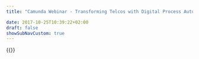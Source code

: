 ```yaml
---
title: "Camunda Webinar - Transforming Telcos with Digital Process Automation | Camunda BPM"

date: 2017-10-25T10:39:22+02:00
draft: false
showSubNavCustom: true
---
```

{{<webinar-single
title="Transforming Telcos with Digital Process Automation"
image=""
language="en"
hubspotid="7b53f9c3-b427-40cf-b127-e2f4e57796ba"
description="As digitization changes the entire industry, customers increasingly expect a consistent digital customer journey across multiple channels. Telco companies are facing saturated markets, declining revenues, increasing churn rates, as well as significant investment requirements in infrastructure such as 5G.<br> <br>Join this webinar and learn how digital process automation can address many of these challenges and help communication service providers modernize their business systems, become more agile and flexible, and create innovative offerings and omnichannel customer journeys.<br> <br>In this webinar, telco and IT practitioners from Vodafone, LionGate and WDW eLab will discuss:<br>- Digital process automation: how it works and which aspects are key for telco companies<br>- Use case: how Vodafone has optimized and digitized their business processes to modernize the IT environment<br>- Business Impact: Creating a consistent multichannel customer experience<br><br><br>__Webinar Date: Tuesday, Dec 10, 2019, 8am PT/ 11am ET / 5pm CET__<br><br>__Speakers:__<br><br><img src='https://images.ctfassets.net/vpidbgnakfvf/1FikPyWp8k4IE5ZimNh6XX/997c45e1e16e7e0c4b41132633c8f46d/MichaelVoeller.png' style='float:left;padding: 0px 10px 40px 0px;'>__Michael Völler__<br>Michael Völler is responsible for project and demand management in the Vodafone Germany Consumer Product Unit with respect to the second brand otelo and the branded reseller business. With more than 20 years of experience in telco business he has a strong focus on continuous improvement of business processes for the sake of customer experience excellence.<br><br><img src='https://images.ctfassets.net/vpidbgnakfvf/dPtHnMIsK9MjPMzglO6Bt/618f43f45155dfc46382bb08586583ec/ArminOppitz.png' style='float:left;padding: 0px 10px 15px 0px;'>__Armin Oppitz__<br>Armin Oppitz is co-founder and manager at LionGate AG. He has a proven track record in managing challenging transformation programs. His current focus is on process automation and customer experience and helping companies to escape from their legacy by leveraging the possibilities of digital cloud solutions.<br><br><img src='https://images.ctfassets.net/vpidbgnakfvf/3RsdlvCn5HPxWiF8QYBM1X/2d2ab373729050d61bdf55d6cc5f9b98/FranzGrabner.png' style='float:left;padding: 0px 10px 15px 0px;'>__Franz Grabner__<br>Franz Grabner is lead architect at WDW eLab with over 15 years of experience in translating business processes into individually developed, high-performance and stable software environments. He has proven his skills in numerous projects as a senior software developer, designer as well as a requirements manager and team leader.<br> "
recordinglink="0"
embedlink=""
datetime="2019-12-10T17:00+01:00"
datetimeend="2019-12-10T18:00+01:00"
gotowebinarwebinarkey=""
image="">}}